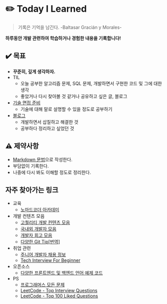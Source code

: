 # :pencil2: Today I Learned
> 기록은 기억을 남긴다. -Baltasar Gracián y Morales-

**하루동안 개발 관련하여 학습하거나 경험한 내용을 기록합니다!**

## :heavy_check_mark: 목표
- **꾸준히, 깊게 생각하자.**
- TIL
    - 오늘 공부한 알고리즘 문제, SQL 문제, 개발하면서 구현한 코드 및 그에 대한 생각
    - 좋았거나 다시 찾아볼 것 같거나 공유하고 싶은 글, 블로그
- [기술 면접 준비](https://github.com/CODEMCD/technical-interview-speaking)
    - 기술에 대해 말로 설명할 수 있을 정도로 공부하기
- [블로그](https://velog.io/@codemcd)
    - 개발하면서 삽질하고 해결한 것
    - 공부하다 정리하고 싶었던 것


## :warning: 제약사항
- [Markdown 문법](https://github.com/CODEMCD/TIL/blob/master/TIP/Markdown.md)으로 작성한다.
- 부담없이 기록한다.
- 나중에 다시 봐도 이해할 정도로 정리한다.


## 자주 찾아가는 링크
- 교육
    - [노마드코더 아카데미](https://academy.nomadcoders.co/)
- 개발 컨텐츠 모음
    - [고퀄리티 개발 컨텐츠 모음](https://github.com/Integerous/goQuality-dev-contents)
    - [국내외 개발자 모음](https://github.com/sarojaba/awesome-devblog)
    - [개발자 회고 모음](https://github.com/oaksong/developers-retrospective)
    - [다양한 Git Tip[번역]](https://github.com/mingrammer/git-tips)
- 취업 관련
    - [주니어 개발자 채용 정보](https://github.com/jojoldu/junior-recruit-scheduler)
    - [Tech Interview For Beginner](https://github.com/JaeYeopHan/Interview_Question_for_Beginner)
- 오픈소스
    - [다양한 프론트엔드 및 백엔드 언어 예제 코드](https://github.com/gothinkster/realworld)
- PS
    - [프로그래머스 모든 문제](https://programmers.co.kr/learn/challenges)
    - [LeetCode - Top Interview Questions](https://leetcode.com/problemset/top-interview-questions/)
    - [LeetCode - Top 100 Liked Questions](https://leetcode.com/problemset/top-100-liked-questions/)
